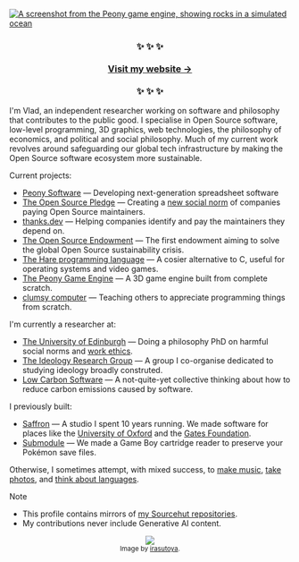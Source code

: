 <p>
	<a href="https://vlad.website">
		<img
			src="https://vlad.website/static/peony/peony@1200px.jpg"
			alt="A screenshot from the Peony game engine, showing rocks in a simulated ocean"
		>
	</a>
</p>

<h3 align="center">
	✨ ✨ ✨<br><br>
	<a href="https://vlad.website">Visit my website →</a><br><br>
	✨ ✨ ✨
</h3>

I'm Vlad, an independent researcher working on software and philosophy that contributes to the public good.
I specialise in
Open Source software,
low-level programming,
3D graphics,
web technologies,
the philosophy of economics,
and political and social philosophy.
Much of my current work revolves around safeguarding our global tech infrastructure by making the Open
Source software ecosystem more sustainable.

Current projects:

* [Peony Software][peony] — Developing next-generation spreadsheet software
* [The Open Source Pledge][osp] — Creating a [new social norm][osp-phil] of companies paying Open Source maintainers.
* [thanks.dev][td] — Helping companies identify and pay the maintainers they depend on.
* [The Open Source Endowment][endowment] — The first endowment aiming to solve the global Open Source sustainability
  crisis.
* [The Hare programming language][hare] — A cosier alternative to C, useful for operating systems and video games.
* [The Peony Game Engine][peony-game-engine] — A 3D game engine built from complete scratch.
* [clumsy computer][cc] — Teaching others to appreciate programming things from scratch.

I'm currently a researcher at:

* [The University of Edinburgh][edi] — Doing a philosophy PhD on harmful social norms and [work ethics][work-post].
* [The Ideology Research Group][irg] — A group I co-organise dedicated to studying ideology broadly construted.
* [Low Carbon Software][lcs] — A not-quite-yet collective thinking about how to reduce carbon emissions caused by
  software.

I previously built:

* [Saffron] — A studio I spent 10 years running. We made software for places like the
  [University of Oxford][cncb] and the [Gates Foundation][bmgf].
* [Submodule][submodule] — We made a Game Boy cartridge reader to preserve your Pokémon save files.

Otherwise, I sometimes attempt, with mixed success, to [make music][music], [take photos][photos], and [think about
languages][german-nouns].

> [!NOTE]
> * This profile contains mirrors of [my Sourcehut repositories][srht-vlad].
> * My contributions never include Generative AI content.

<p align="center">
  <img src="https://vlad.website/static/shigoto_zaitaku_cat_man.png">
  <br>
  <sup>Image by <a href="https://www.irasutoya.com/">irasutoya</a>.</sup>
</p>

[bmgf]: https://www.gatesfoundation.org/
[cc]: https://vlad.website/clumsycomputer
[cncb]: http://www.cncb.ox.ac.uk/
[edi]: https://edwebprofiles.ed.ac.uk/profile/vladh
[edipic]: https://vlad.website/static/photos/full/20220607.%20Water%20of%20Leith,%20Edinburgh,%20Scotland.jpg
[endowment]: https://endowment.dev
[garden]: https://vlad.website
[german-nouns]: https://vlad.website/german-nouns
[hare]: https://vlad.website/hare
[irg]: https://ideology.group/
[lcs]: https://lowcarbon.software/
[music]: https://vlad.website/music
[osp-phil]: https://vlad.website/the-philosophy-of-the-open-source-pledge/
[osp]: https://opensourcepledge.com/
[peony-game-engine]: https://vlad.website/peony
[peony]: https://peony.software/
[photos]: https://vlad.website/photos
[saffron]: https://www.saffron.so/
[srht-vlad]: https://sr.ht/~vladh
[submodule]: https://vlad.website/submodule
[td]: https://thanks.dev/
[work-post]: https://vlad.website/wage-labour-resources
